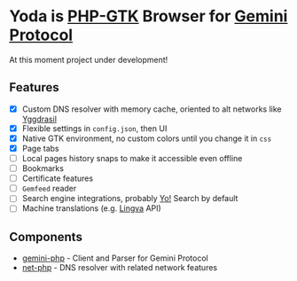 # Yoda is [PHP-GTK](https://github.com/scorninpc/php-gtk3) Browser for [Gemini Protocol](https://geminiprotocol.net)

At this moment project under development!

## Features

* [x] Custom DNS resolver with memory cache, oriented to alt networks like [Yggdrasil](https://github.com/yggdrasil-network/yggdrasil-go)
* [x] Flexible settings in `config.json`, then UI
* [x] Native GTK environment, no custom colors until you change it in `css`
* [x] Page tabs
* [ ] Local pages history snaps to make it accessible even offline
* [ ] Bookmarks
* [ ] Certificate features
* [ ] `Gemfeed` reader
* [ ] Search engine integrations, probably [Yo!](https://github.com/YGGverse/Yo/tree/gemini) Search by default
* [ ] Machine translations (e.g. [Lingva](https://github.com/thedaviddelta/lingva-translate) API)

## Components

* [gemini-php](https://github.com/YGGverse/gemini-php) - Client and Parser for Gemini Protocol
* [net-php](https://github.com/YGGverse/net-php) - DNS resolver with related network features